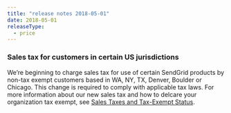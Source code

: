 ```yaml
---
title: "release notes 2018-05-01"
date: 2018-05-01
releaseType:
  - price
---
```


###	Sales tax for customers in certain US jurisdictions

We’re beginning to charge sales tax for use of certain SendGrid products by non-tax exempt customers based in WA, NY, TX, Denver, Boulder or Chicago. This change is required to comply with applicable tax laws. For more information about our new sales tax and how to delcare your organization tax exempt, see [Sales Taxes and Tax-Exempt Status](/ui/account-and-settings/taxes-and-tax-exempt/).